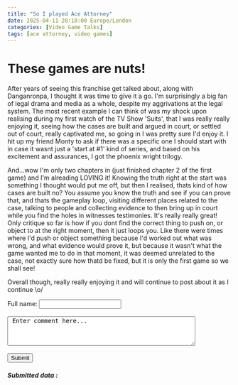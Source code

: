 ```yaml
---
title: "So I played Ace Attorney"
date: 2025-04-11 20:10:00 Europe/London
categories: [Video Game Talks]
tags: [ace attorney, video games]
---
```


# These games are nuts!

After years of seeing this franchise get talked about, along with Danganronpa, I thought it was time to give it a go. I'm surprisingly a big fan of legal drama and media as a whole, despite my aggrivations at the legal system. The most recent example I can think of was my shock upon realising during my first watch of the TV Show 'Suits', that I was really really enjoying it, seeing how the cases are built and argued in court, or settled out of court, really captivated me, so going in I was pretty sure I'd enjoy it.
I hit up my friend Monty to ask if there was a specific one I should start with in case it wasnt just a 'start at #1' kind of series, and based on his excitement and assurances, I got the phoenix wright trilogy.

And...wow
I'm only two chapters in (just finished chapter 2 of the first game) and I'm alreading LOVING it! Knowing the truth right at the start was something I thought would put me off, but then I realised, thats kind of how cases are built no? You assume you know the truth and see if you can prove that, and thats the gameplay loop, visiting different places related to the case, talking to people and collecting evidence to then bring up in court while you find the holes in witnesses testimonies. It's really really great!
Only critique so far is how if you dont find the correct thing to push on, or object to at the right moment, then it just loops you. Like there were times where I'd push or object something because I'd worked out what was wrong, and what evidence would prove it, but because it wasn't what the game wanted me to do in that moment, it was deemed unrelated to the case, not exactly sure how thatd be fixed, but it is only the first game so we shall see!

Overall though, really really enjoying it and will continue to post about it as I continue \o/

<html>
<body>

<form id="myForm">
Full name: <input id="userName" type="text" name="fname">
<br><br>
<textarea id ="userComment" rows="4" cols="50" name="comment"> Enter comment here...</textarea>
<br><br>
<input type="button" onclick="myFunction()" value="Submit">
</form>
<h5>Submitted data :</h5>
<p id="data"></p>
<script>
function myFunction(){
let data = "";  let name = document.getElementById("userName").value
let email = document.getElementById("userEmail").value
let comment = document.getElementById("userComment").value
 
data = "User name : "+name+"<br/>User email : "+email+ "<br/>User comment : "+comment
 
document.getElementById("data").innerHTML = data  // display data to paragraph
}
</script>
</body>
</html>
